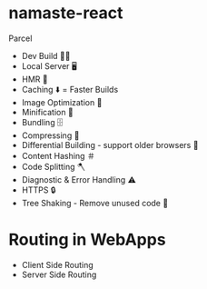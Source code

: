 # namaste-react

Parcel

- Dev Build 💪🏻
- Local Server 🖥
- HMR 🔁
- Caching ⬇️ = Faster Builds
- Image Optimization 🌅
- Minification 🐜
- Bundling 🗄
- Compressing 📁
- Differential Building - support older browsers 🔎
- Content Hashing ＃
- Code Splitting 🪓
- Diagnostic & Error Handling ⚠️
- HTTPS 🔒
- Tree Shaking - Remove unused code 🌳

# Routing in WebApps

- Client Side Routing
- Server Side Routing
